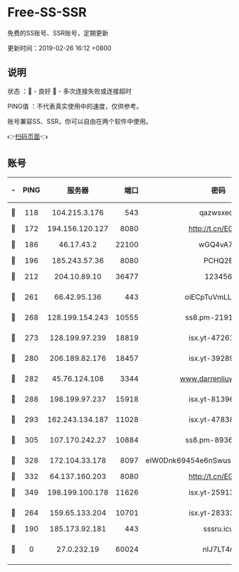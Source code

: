 # Free-SS-SSR

免费的SS账号、SSR账号，定期更新

更新时间：2019-02-26 16:12 +0800

## 说明

状态     ：🙂 - 良好 🙁 - 多次连接失败或连接超时

PING值   ：不代表真实使用中的速度，仅供参考。

账号兼容SS、SSR，你可以自由在两个软件中使用。

👉[扫码页面](https://liesauer.github.io/free-ss-ssr.github.io/)👈

## 账号

|-|PING|服务器|端口|密码|加密方式|区域|
|:----:|:----:|:-----:|-----:|:----:|:----:|:----:|
|🙂|118|104.215.3.176|543|qazwsxedc|aes-256-gcm|JP|
|🙂|172|194.156.120.127|8080|http://t.cn/EGJIyrl|rc4-md5|RU|
|🙂|186|46.17.43.2|22100|wGQ4vA7D|aes-256-gcm|RU|
|🙂|196|185.243.57.36|8080|PCHQ2E|rc4-md5|US|
|🙂|212|204.10.89.10|36477|123456|aes-256-cfb|US|
|🙂|261|66.42.95.136|443|oiECpTuVmLLxk4Ts|aes-256-cfb|US|
|🙂|268|128.199.154.243|10555|ss8.pm-21916657|aes-256-cfb|SG|
|🙂|273|128.199.97.239|18819|isx.yt-47261085|aes-256-cfb|SG|
|🙂|280|206.189.82.176|18457|isx.yt-39289434|aes-256-cfb|SG|
|🙂|282|45.76.124.108|3344|www.darrenliuwei.com|aes-256-cfb|AU|
|🙂|288|198.199.97.237|15918|isx.yt-81396209|aes-256-cfb|US|
|🙂|293|162.243.134.187|11028|isx.yt-47838069|aes-256-cfb|US|
|🙂|305|107.170.242.27|10884|ss8.pm-89367697|aes-256-cfb|US|
|🙂|328|172.104.33.178|8097|eIW0Dnk69454e6nSwuspv9DmS201tQ0D|aes-256-cfb|SG|
|🙂|332|64.137.160.203|8080|http://t.cn/EGJIyrl|rc4-md5|CA|
|🙂|349|198.199.100.178|11626|isx.yt-25913168|aes-256-cfb|US|
|🙂|264|159.65.133.204|10701|isx.yt-28333827|aes-256-cfb|SG|
|🙁|190|185.173.92.181|443|sssru.icu|rc4-md5|RU|
|🙁|0|27.0.232.19|60024|nIJ7LT4n|xchacha20-ietf-poly1305|HK|
